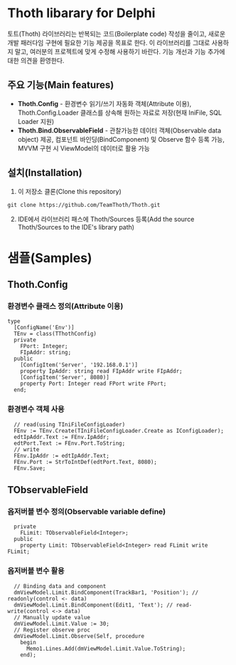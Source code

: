 # Thoth libarary for Delphi

토트(Thoth) 라이브러리는 반복되는 코드(Boilerplate code) 작성을 줄이고, 새로운 개발 패러다임 구현에 필요한 기능 제공을 목표로 한다.
이 라이브러리를 그대로 사용하지 말고, 여러분의 프로젝트에 맞게 수정해 사용하기 바란다.
기능 개선과 기능 추가에 대한 의견을 환영한다.

## 주요 기능(Main features)
* **Thoth.Config** - 환경변수 읽기/쓰기 자동화 객체(Attribute 이용), Thoth.Config.Loader 클래스를 상속해 원하는 자료로 저장(현재 IniFile, SQL Loader 지원)
* **Thoth.Bind.ObservableField** - 관찰가능한 데이터 객체(Observable data object) 제공, 컴포넌트 바인딩(BindComponent) 및 Observe 함수 등록 가능, MVVM 구현 시 ViewModel의 데이터로 활용 가능

## 설치(Installation)
1. 이 저장소 클론(Clone this repository)
```
git clone https://github.com/TeamThoth/Thoth.git
```
2. IDE에서 라이브러리 패스에 Thoth/Sources 등록(Add the source Thoth/Sources to the IDE's library path)

# 샘플(Samples)
## Thoth.Config
### 환경변수 클래스 정의(Attribute 이용)
```
type
  [ConfigName('Env')]
  TEnv = class(TThothConfig)
  private
    FPort: Integer;
    FIpAddr: string;
  public
    [ConfigItem('Server', '192.168.0.1')]
    property IpAddr: string read FIpAddr write FIpAddr;
    [ConfigItem('Server', 8080)]
    property Port: Integer read FPort write FPort;
  end;
```
### 환경변수 객체 사용
```
  // read(using TIniFileConfigLoader)
  FEnv := TEnv.Create(TIniFileConfigLoader.Create as IConfigLoader);
  edtIpAddr.Text := FEnv.IpAddr;
  edtPort.Text := FEnv.Port.ToString;
  // write
  FEnv.IpAddr := edtIpAddr.Text;
  FEnv.Port := StrToIntDef(edtPort.Text, 8080);
  FEnv.Save;
```

## TObservableField<T>
### 옵저버블 변수 정의(Observable variable define)
```
  private
    FLimit: TObservableField<Integer>;
  public
    property Limit: TObservableField<Integer> read FLimit write FLimit;
```
### 옵저버블 변수 활용
```
  // Binding data and component
  dmViewModel.Limit.BindComponent(TrackBar1, 'Position'); // readonly(control <- data)
  dmViewModel.Limit.BindComponent(Edit1, 'Text'); // read-write(control <-> data)
  // Manually update value
  dmViewModel.Limit.Value := 30;
  // Register observe proc
  dmViewModel.Limit.Observe(Self, procedure
    begin
      Memo1.Lines.Add(dmViewModel.Limit.Value.ToString);
    end);
```

